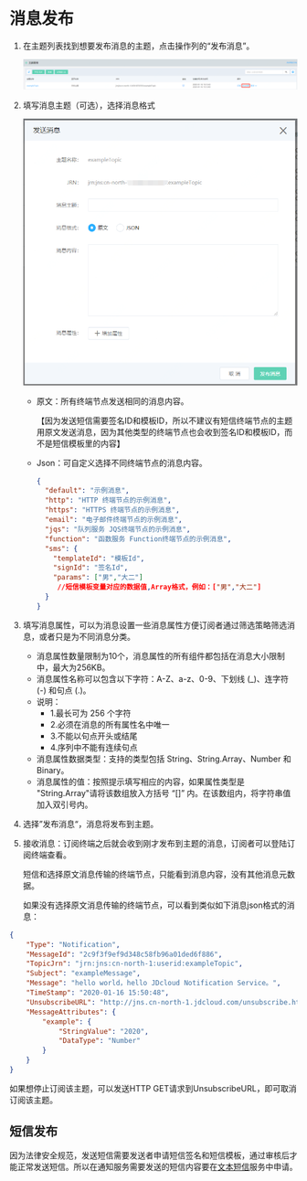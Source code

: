 # 消息发布
1. 在主题列表找到想要发布消息的主题，点击操作列的“发布消息”。

   ![发布](../../../../../image/Internet-Middleware/Notification-Service/发布消息1.png)

2. 填写消息主题（可选），选择消息格式

   ![发布](../../../../../image/Internet-Middleware/Notification-Service/发布消息2.png)

   - 原文：所有终端节点发送相同的消息内容。

     【因为发送短信需要签名ID和模板ID，所以不建议有短信终端节点的主题用原文发送消息，因为其他类型的终端节点也会收到签名ID和模板ID，而不是短信模板里的内容】

   - Json：可自定义选择不同终端节点的消息内容。

     ```json
     {
       "default": "示例消息",
       "http": "HTTP 终端节点的示例消息",
       "https": "HTTPS 终端节点的示例消息",
       "email": "电子邮件终端节点的示例消息",
       "jqs": "队列服务 JQS终端节点的示例消息",
       "function": "函数服务 Function终端节点的示例消息",
       "sms": {
         "templateId": "模板Id",
         "signId": "签名Id",
         "params": ["男","大二"]
          //短信模板变量对应的数据值,Array格式，例如：["男","大二"]
       }
     }
     ```

3. 填写消息属性，可以为消息设置一些消息属性方便订阅者通过筛选策略筛选消息，或者只是为不同消息分类。

   - 消息属性数量限制为10个，消息属性的所有组件都包括在消息大小限制中，最大为256KB。
   - 消息属性名称可以包含以下字符：A-Z、a-z、0-9、下划线 (_)、连字符 (-) 和句点 (.)。
   - 说明：
     - 1.最长可为 256 个字符
     - 2.必须在消息的所有属性名中唯一
     - 3.不能以句点开头或结尾
     - 4.序列中不能有连续句点
   - 消息属性数据类型：支持的类型包括 String、String.Array、Number 和 Binary。
   - 消息属性的值：按照提示填写相应的内容，如果属性类型是 "String.Array"请将该数组放入方括号 “[]” 内。在该数组内，将字符串值加入双引号内。

4. 选择”发布消息“，消息将发布到主题。

5. 接收消息：订阅终端之后就会收到刚才发布到主题的消息，订阅者可以登陆订阅终端查看。

   短信和选择原文消息传输的终端节点，只能看到消息内容，没有其他消息元数据。

   如果没有选择原文消息传输的终端节点，可以看到类似如下消息json格式的消息：

```json
{ 
    "Type": "Notification", 
    "MessageId": "2c9f3f9ef9d348c58fb96a01ded6f886", 
    "TopicJrn": "jrn:jns:cn-north-1:userid:exampleTopic", 
    "Subject": "exampleMessage", 
    "Message": "hello world，hello JDcloud Notification Service。", 
    "TimeStamp": "2020-01-16 15:50:48", 
    "UnsubscribeURL": "http://jns.cn-north-1.jdcloud.com/unsubscribe.html?SubscriptionJrn=xxxxxxxx", 
    "MessageAttributes": { 
        "example": { 
            "StringValue": "2020", 
            "DataType": "Number" 
        } 
    } 
}
```

如果想停止订阅该主题，可以发送HTTP GET请求到UnsubscribeURL，即可取消订阅该主题。


## 短信发布

因为法律安全规范，发送短信需要发送者申请短信签名和短信模板，通过审核后才能正常发送短信。所以在通知服务需要发送的短信内容要在[文本短信](https://sms-console.jdcloud.com/overview)服务中申请。
